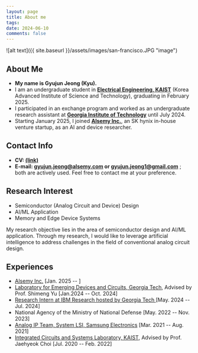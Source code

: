 ```yaml
---
layout: page
title: About me
tags: 
date: 2024-06-10
comments: false
---
```

![alt text]({{ site.baseurl }}/assets/images/san-francisco.JPG "image")

## About Me
* <b>My name is Gyujun Jeong (Kyu).</b> <!-- Ph.D. applicant for Fall 2025.</b> -->
* I am an undergraduate student in <a href="https://ee.kaist.ac.kr/en/"><b>Electrical Engineering, KAIST</b></a> (Korea Advanced Institute of Science and Technology), graduating in February 2025.
* I participated in an exchange program and worked as an undergraduate research assistant at <a href="https://ece.gatech.edu/"><b>Georgia Institute of Technology</b></a> until July 2024.
* Starting January 2025, I joined <a href="https://www.alsemy.com/"><b>Alsemy Inc.</b></a>, an SK hynix in-house venture startup, as an AI and device researcher.

## Contact Info
* <b>CV: <a href="https://drive.google.com/file/d/1oujY_gsymU8ubOB-sq8Kb1-x0INIrbPe/preview">(link)</a></b>
* <b>E-mail: <a href="mailto:gyujun.jeong@alsemy.com">gyujun.jeong@alsemy.com</a> or <a href="mailto:gyujun.jeong1@gmail.com">gyujun.jeong1@gmail.com</a></b> ; both are actively used. Feel free to contact me at your preference.

## Research Interest
* Semiconductor (Analog Circuit and Device) Design
* AI/ML Application
* Memory and Edge Device Systems<br>

My research objective lies in the area of semiconductor design and AI/ML application. Through my research, I would like to leverage artificial intelligence to address challenges in the field of conventional analog circuit design.

## Experiences
* <a href="https://www.alsemy.com/">Alsemy Inc.</a> [Jan. 2025 -- ]
* <a href="https://shimeng.ece.gatech.edu/">Laboratory for Emerging Devices and Circuits, Georgia Tech</a>, Advised by Prof. Shimeng Yu [Jan.2024 -- Oct. 2024]
* <a href="https://research.ibm.com/">Research Intern at IBM Research hosted by Georgia Tech </a> [May. 2024 -- Jul. 2024]
* National Agency of the Ministry of National Defense [May. 2022 -- Nov. 2023]
* <a href="https://semiconductor.samsung.com/about-us/business-area/system-lsi/">Analog IP Team, System LSI, Samsung Electronics</a> [Mar. 2021 -- Aug. 2021]
* <a href="https://www.icsl.kaist.ac.kr">Integrated Circuits and Systems Laboratory, KAIST</a>, Advised by Prof. Jaehyeok Choi [Jul. 2020 -- Feb. 2022]
<!-- <a href="http://hsnl.kaist.ac.kr">High-Speed Nanoelectronics Laboratory, KAIST</a>, Advised by Kyeonghoon Yang [Dec. 2019 -- Feb. 2020]-->
